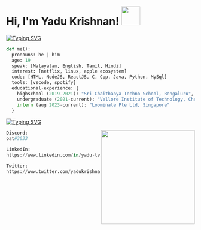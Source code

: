 <h1> Hi, I'm Yadu Krishnan! <img src="https://media.giphy.com/media/UaoxTrl8z1wre/giphy.gif" width="50" /></h1>

[![Typing SVG](https://readme-typing-svg.demolab.com/?lines=A+little+about+me:&duration=5000)](https://git.io/typing-svg)

```python
def me():
  pronouns: he | him
  age: 19
  speak: [Malayalam, English, Tamil, Hindi]
  interest: [netflix, linux, apple ecosystem]
  code: [HTML, NodeJS, ReactJS, C, Cpp, Java, Python, MySql]
  tools: [vscode, spotify]
  educational-experience: {
    highschool (2019-2021): "Sri Chaithanya Techno School, Bengaluru",
    undergraduate (2021-current): "Vellore Institute of Technology, Chennai",
    intern (aug 2023-current): "Loominate Pte Ltd, Singapore"
  }
```

[![Typing SVG](https://readme-typing-svg.demolab.com/?lines=Get+in+touch+with+me+over:&duration=5000)](https://git.io/typing-svg)

<img src="https://media.giphy.com/media/O1OY9qvJQqzcwtwoor/giphy.gif" align="right" width="250" />

```python
Discord:
oat#3633
```
```python
LinkedIn:
https://www.linkedin.com/in/yadu-tv/
```
```python
Twitter:
https://www.twitter.com/yadukrishnantv/
```
